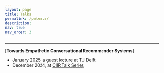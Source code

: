 ```yaml
---
layout: page
title: Talks
permalink: /patents/
description: 
nav: true
nav_order: 3
---
```


---

[**Towards Empathetic Conversational Recommender Systems**]
- January 2025, a guest lecture at TU Delft
- December 2024, at <a href="https://ciir.cs.umass.edu/node/780">CIIR Talk Series</a>
 


